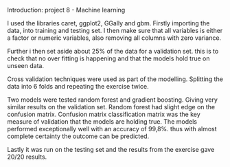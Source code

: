 Introduction: project 8 - Machine learning

I used the libraries caret, ggplot2, GGally and gbm. Firstly importing the data, into training and testing set. I then make sure that all variables is either a factor or numeric variables, also removing all columns with zero variance.

Further i then set aside about 25% of the data for a validation set. this is to check that no over fitting is happening and that the models hold true on unseen data.

Cross validation techniques were used as part of the modelling. Splitting the data into 6 folds and repeating the exercise twice.

Two models were tested random forest and gradient boosting. Giving very similar results on the validation set. Random forest had slight edge on the confusion matrix. Confusion matrix classification matrix was the key measure of validation that the models are holding true. The models performed exceptionally well with an accuracy of 99,8%. thus with almost complete certainty the outcome can be predicted.

Lastly it was run on the testing set and the results from the exercise gave 20/20 results.
